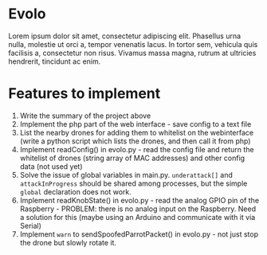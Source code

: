 # Evolo

Lorem ipsum dolor sit amet, consectetur adipiscing elit. Phasellus urna nulla, molestie ut orci a, tempor venenatis lacus. In tortor sem, vehicula quis facilisis a, consectetur non risus. Vivamus massa magna, rutrum at ultricies hendrerit, tincidunt ac enim.

# Features to implement
1. Write the summary of the project above
2. Implement the php part of the web interface - save config to a text file
3. List the nearby drones for adding them to whitelist on the webinterface (write a python script which lists the drones, and then call it from php)
4. Implement readConfig() in evolo.py - read the config file and return the whitelist of drones (string array of MAC addresses) and other config data (not used yet)
5. Solve the issue of global variables in main.py. `underattack[]` and `attackInProgress` should be shared among processes, but the simple `global` declaration does not work.
6. Implement readKnobState() in evolo.py - read the analog GPIO pin of the Raspberry - PROBLEM: there is no analog input on the Raspberry. Need a solution for this (maybe using an Arduino and communicate with it via Serial)
7. Implement `warn` to sendSpoofedParrotPacket() in evolo.py - not just stop the drone but slowly rotate it.
